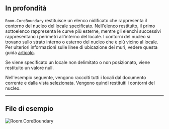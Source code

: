 ## In profondità
`Room.CoreBoundary` restituisce un elenco nidificato che rappresenta il contorno del nucleo del locale specificato. Nell'elenco restituito, il primo sottoelenco rappresenta le curve più esterne, mentre gli elenchi successivi rappresentano i perimetri all'interno del locale. I contorni del nucleo si trovano sullo strato interno o esterno del nucleo che è più vicino al locale. Per ulteriori informazioni sulle linee di ubicazione dei muri, vedere questa guida [articolo](https://help.autodesk.com/view/RVT/2024/ITA/?guid=GUID-0BB62832-36DD-4E06-A9D4-EE98CE0FCF89).

Se viene specificato un locale non delimitato o non posizionato, viene restituito un valore null.

Nell'esempio seguente, vengono raccolti tutti i locali dal documento corrente e dalla vista selezionata. Vengono quindi restituiti i contorni del nucleo.
___
## File di esempio

![Room.CoreBoundary](./Revit.Elements.Room.CoreBoundary_img.jpg)
